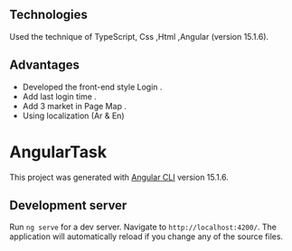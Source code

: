 ## Technologies
   Used the technique of TypeScript, Css ,Html ,Angular (version 15.1.6).

## Advantages
- Developed the front-end style Login .
- Add last login time .
- Add 3 market in Page Map .
- Using localization (Ar & En)

# AngularTask

This project was generated with [Angular CLI](https://github.com/angular/angular-cli) version 15.1.6.

## Development server

Run `ng serve` for a dev server. Navigate to `http://localhost:4200/`. The application will automatically reload if you change any of the source files.
